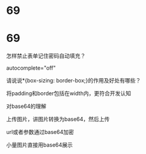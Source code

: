 # 69

# 69

怎样禁止表单记住密码自动填充？

autocomplete="off"

请说说*{box-sizing: border-box;}的作用及好处有哪些？

将padding和border包括在width内，更符合开发认知

对base64的理解

上传图片，讲图片转换为base64，然后上传

url或者参数通过base64加密

小量图片直接用base64展示